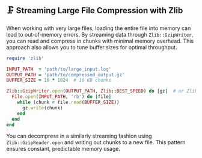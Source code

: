 ## 🗜️ Streaming Large File Compression with Zlib

When working with very large files, loading the entire file into memory can lead to out‑of‑memory errors. By streaming data through `Zlib::GzipWriter`, you can read and compress in chunks with minimal memory overhead. This approach also allows you to tune buffer sizes for optimal throughput.

```ruby
require 'zlib'

INPUT_PATH  = 'path/to/large_input.log'
OUTPUT_PATH = 'path/to/compressed_output.gz'
BUFFER_SIZE = 16 * 1024  # 16 KB chunks

Zlib::GzipWriter.open(OUTPUT_PATH, Zlib::BEST_SPEED) do |gz|  # or Zlib::BEST_COMPRESSION
  File.open(INPUT_PATH, 'rb') do |file|
    while (chunk = file.read(BUFFER_SIZE))
      gz.write(chunk)
    end
  end
end
```

You can decompress in a similarly streaming fashion using `Zlib::GzipReader.open` and writing out chunks to a new file. This pattern ensures constant, predictable memory usage.